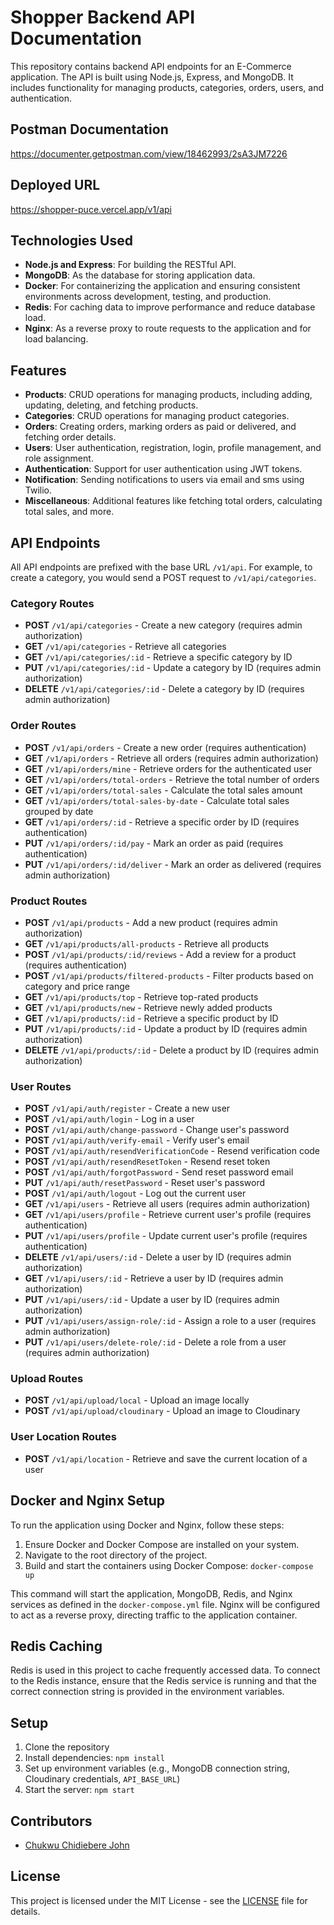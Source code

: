 # Shopper Backend API Documentation

This repository contains backend API endpoints for an E-Commerce application. The API is built using Node.js, Express,
and MongoDB. It includes functionality for managing products, categories, orders, users, and authentication.

## Postman Documentation

https://documenter.getpostman.com/view/18462993/2sA3JM7226

## Deployed URL

https://shopper-puce.vercel.app/v1/api

## Technologies Used

- **Node.js and Express**: For building the RESTful API.
- **MongoDB**: As the database for storing application data.
- **Docker**: For containerizing the application and ensuring consistent environments across development, testing, and
  production.
- **Redis**: For caching data to improve performance and reduce database load.
- **Nginx**: As a reverse proxy to route requests to the application and for load balancing.

## Features

- **Products**: CRUD operations for managing products, including adding, updating, deleting, and fetching products.
- **Categories**: CRUD operations for managing product categories.
- **Orders**: Creating orders, marking orders as paid or delivered, and fetching order details.
- **Users**: User authentication, registration, login, profile management, and role assignment.
- **Authentication**: Support for user authentication using JWT tokens.
- **Notification**: Sending notifications to users via email and sms using Twilio.
- **Miscellaneous**: Additional features like fetching total orders, calculating total sales, and more.

## API Endpoints

All API endpoints are prefixed with the base URL `/v1/api`. For example, to create a category, you would send a POST
request to `/v1/api/categories`.

### Category Routes

- **POST** `/v1/api/categories` - Create a new category (requires admin authorization)
- **GET** `/v1/api/categories` - Retrieve all categories
- **GET** `/v1/api/categories/:id` - Retrieve a specific category by ID
- **PUT** `/v1/api/categories/:id` - Update a category by ID (requires admin authorization)
- **DELETE** `/v1/api/categories/:id` - Delete a category by ID (requires admin authorization)

### Order Routes

- **POST** `/v1/api/orders` - Create a new order (requires authentication)
- **GET** `/v1/api/orders` - Retrieve all orders (requires admin authorization)
- **GET** `/v1/api/orders/mine` - Retrieve orders for the authenticated user
- **GET** `/v1/api/orders/total-orders` - Retrieve the total number of orders
- **GET** `/v1/api/orders/total-sales` - Calculate the total sales amount
- **GET** `/v1/api/orders/total-sales-by-date` - Calculate total sales grouped by date
- **GET** `/v1/api/orders/:id` - Retrieve a specific order by ID (requires authentication)
- **PUT** `/v1/api/orders/:id/pay` - Mark an order as paid (requires authentication)
- **PUT** `/v1/api/orders/:id/deliver` - Mark an order as delivered (requires admin authorization)

### Product Routes

- **POST** `/v1/api/products` - Add a new product (requires admin authorization)
- **GET** `/v1/api/products/all-products` - Retrieve all products
- **POST** `/v1/api/products/:id/reviews` - Add a review for a product (requires authentication)
- **POST** `/v1/api/products/filtered-products` - Filter products based on category and price range
- **GET** `/v1/api/products/top` - Retrieve top-rated products
- **GET** `/v1/api/products/new` - Retrieve newly added products
- **GET** `/v1/api/products/:id` - Retrieve a specific product by ID
- **PUT** `/v1/api/products/:id` - Update a product by ID (requires admin authorization)
- **DELETE** `/v1/api/products/:id` - Delete a product by ID (requires admin authorization)

### User Routes

- **POST** `/v1/api/auth/register` - Create a new user
- **POST** `/v1/api/auth/login` - Log in a user
- **POST** `/v1/api/auth/change-password` - Change user's password
- **POST** `/v1/api/auth/verify-email` - Verify user's email
- **POST** `/v1/api/auth/resendVerificationCode` - Resend verification code
- **POST** `/v1/api/auth/resendResetToken` - Resend reset token
- **POST** `/v1/api/auth/forgotPassword` - Send reset password email
- **PUT** `/v1/api/auth/resetPassword` - Reset user's password
- **POST** `/v1/api/auth/logout` - Log out the current user
- **GET** `/v1/api/users` - Retrieve all users (requires admin authorization)
- **GET** `/v1/api/users/profile` - Retrieve current user's profile (requires authentication)
- **PUT** `/v1/api/users/profile` - Update current user's profile (requires authentication)
- **DELETE** `/v1/api/users/:id` - Delete a user by ID (requires admin authorization)
- **GET** `/v1/api/users/:id` - Retrieve a user by ID (requires admin authorization)
- **PUT** `/v1/api/users/:id` - Update a user by ID (requires admin authorization)
- **PUT** `/v1/api/users/assign-role/:id` - Assign a role to a user (requires admin authorization)
- **PUT** `/v1/api/users/delete-role/:id` - Delete a role from a user (requires admin authorization)

### Upload Routes

- **POST** `/v1/api/upload/local` - Upload an image locally
- **POST** `/v1/api/upload/cloudinary` - Upload an image to Cloudinary

### User Location Routes

- **POST** `/v1/api/location` - Retrieve and save the current location of a user

## Docker and Nginx Setup

To run the application using Docker and Nginx, follow these steps:

1. Ensure Docker and Docker Compose are installed on your system.
2. Navigate to the root directory of the project.
3. Build and start the containers using Docker Compose: `docker-compose up`

This command will start the application, MongoDB, Redis, and Nginx services as defined in the `docker-compose.yml` file.
Nginx will be configured to act as a reverse proxy, directing traffic to the application container.

## Redis Caching

Redis is used in this project to cache frequently accessed data. To connect to the Redis instance, ensure that the Redis
service is running and that the correct connection string is provided in the environment variables.

## Setup

1. Clone the repository
2. Install dependencies: `npm install`
3. Set up environment variables (e.g., MongoDB connection string, Cloudinary credentials, `API_BASE_URL`)
4. Start the server: `npm start`

## Contributors

- [Chukwu Chidiebere John](https://github.com/johnkrator)

## License

This project is licensed under the MIT License - see the [LICENSE](LICENSE) file for details.
